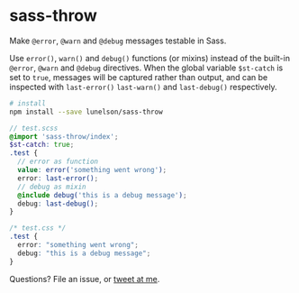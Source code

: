 # sass-throw

Make `@error`, `@warn` and `@debug` messages testable in Sass.

Use `error()`, `warn()` and `debug()` functions (or mixins) instead of the built-in `@error`, `@warn` and `@debug` directives. When the global variable `$st-catch` is set to `true`, messages will be captured rather than output, and can be inspected with `last-error()` `last-warn()` and `last-debug()` respectively.

```sh
# install
npm install --save lunelson/sass-throw
```
```scss
// test.scss
@import 'sass-throw/index';
$st-catch: true;
.test {
  // error as function
  value: error('something went wrong');
  error: last-error();
  // debug as mixin
  @include debug('this is a debug message');
  debug: last-debug();
}
```
```css
/* test.css */
.test {
  error: "something went wrong";
  debug: "this is a debug message";
}
```

Questions? File an issue, or [tweet at me](https://twitter.com/lunelson).
